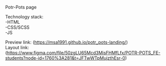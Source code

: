 Potr-Pots page

Technology stack:<br>
  -HTML<br>
  -CSS/SCSS<br>
  -JS

Preview link: (https://msa1991.github.io/potr_pots-landing/)<br/>
Layout link: (https://www.figma.com/file/50zgLU65Mcd3MisFHMfLfx/POTR-POTS_FE-students?node-id=1760%3A281&t=JFTwWTpMujzthEsr-0)
